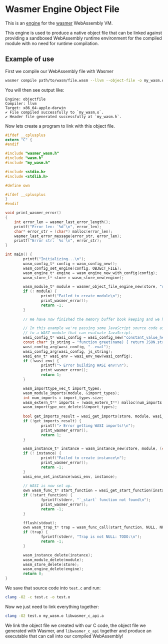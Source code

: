 # Wasmer Engine Object File

This is an [engine](https://crates.io/crates/wasmer-engine) for the [wasmer](https://crates.io/crates/wasmer/1.0.0-alpha3) WebAssembly VM.

This engine is used to produce a native object file that can be linked
against providing a sandboxed WebAssembly runtime environment for the
compiled module with no need for runtime compilation.

## Example of use

First we compile our WebAssembly file with Wasmer
```sh
wasmer compile path/to/wasm/file.wasm --llvm --object-file -o my_wasm.o --header my_wasm.h
```

You will then see output like:
```
Engine: objectfile
Compiler: llvm
Target: x86_64-apple-darwin
✔ File compiled successfully to `my_wasm.o`.
✔ Header file generated successfully at `my_wasm.h`.
```

Now lets create a program to link with this object file.

```C
#ifdef __cplusplus
extern "C" {
#endif

#include "wasmer_wasm.h"
#include "wasm.h"
#include "my_wasm.h"

#include <stdio.h>
#include <stdlib.h>

#define own

#ifdef __cplusplus
}
#endif

void print_wasmer_error()
{
    int error_len = wasmer_last_error_length();
    printf("Error len: `%d`\n", error_len);
    char* error_str = (char*) malloc(error_len);
    wasmer_last_error_message(error_str, error_len);
    printf("Error str: `%s`\n", error_str);
}

int main() {
        printf("Initializing...\n");
        wasm_config_t* config = wasm_config_new();
        wasm_config_set_engine(config, OBJECT_FILE);
        wasm_engine_t* engine = wasm_engine_new_with_config(config);
        wasm_store_t* store = wasm_store_new(engine);

        wasm_module_t* module = wasmer_object_file_engine_new(store, "qjs.wasm");
        if (! module) {
                printf("Failed to create module\n");
                print_wasmer_error();
                return -1;
        }
        
        // We have now finished the memory buffer book keeping and we have a valid Module.

        // In this example we're passing some JavaScript source code as a command line argument
        // to a WASI module that can evaluate JavaScript.
        wasi_config_t* wasi_config = wasi_config_new("constant_value_here");
        const char* js_string = "function greet(name) { return JSON.stringify('Hello, ' + name); }; print(greet('World'));";
        wasi_config_arg(wasi_config, "--eval");
        wasi_config_arg(wasi_config, js_string);
        wasi_env_t* wasi_env = wasi_env_new(wasi_config);
        if (!wasi_env) {
                printf("> Error building WASI env!\n");
                print_wasmer_error();
                return 1;
        }

        wasm_importtype_vec_t import_types;
        wasm_module_imports(module, &import_types);
        int num_imports = import_types.size;
        wasm_extern_t** imports = (wasm_extern_t**) malloc(num_imports * sizeof(wasm_extern_t*));
        wasm_importtype_vec_delete(&import_types);
        
        bool get_imports_result = wasi_get_imports(store, module, wasi_env, imports);
        if (!get_imports_result) {
                printf("> Error getting WASI imports!\n");
                print_wasmer_error();
                return 1;
        }

        wasm_instance_t* instance = wasm_instance_new(store, module, (const wasm_extern_t* const*) imports, NULL);
        if (! instance) {
                printf("Failed to create instance\n");
                print_wasmer_error();
                return -1;
        }
        wasi_env_set_instance(wasi_env, instance);
        
        // WASI is now set up.
        own wasm_func_t* start_function = wasi_get_start_function(instance);
        if (!start_function) {
                fprintf(stderr, "`_start` function not found\n");
                print_wasmer_error();
                return -1;
        }

        fflush(stdout);
        own wasm_trap_t* trap = wasm_func_call(start_function, NULL, NULL);
        if (trap) {
                fprintf(stderr, "Trap is not NULL: TODO:\n");
                return -1;
        }

        wasm_instance_delete(instance);
        wasm_module_delete(module);
        wasm_store_delete(store);
        wasm_engine_delete(engine);
        return 0;
}
```

We save that source code into `test.c` and run:

```sh
clang -O2 -c test.c -o test.o
```

Now we just need to link everything together:

```sh
clang -O2 test.o my_wasm.o libwasmer_c_api.a
```

We link the object file we created with our C code, the object file we
generated with Wasmer, and `libwasmer_c_api` together and produce an
executable that can call into our compiled WebAssembly!
